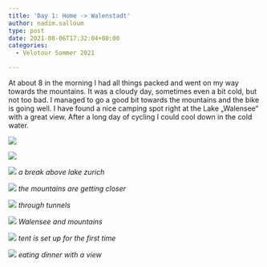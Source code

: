 ```yaml
---
title: 'Day 1: Home -> Walenstadt'
author: nadim.salloum
type: post
date: 2021-08-06T17:32:04+00:00
categories:
  - Velotour Sommer 2021

---
```

At about 8 in the morning I had all things packed and went on my way towards the mountains. It was a cloudy day, sometimes even a bit cold, but not too bad. I managed to go a good bit towards the mountains and the bike is going well. I have found a nice camping spot right at the Lake „Walensee“ with a great view. After a long day of cycling I could cool down in the cold water.

![](/images/day-1-home-walenstadt1.jpeg)

![](/images/day-1-home-walenstadt7.jpeg)

![](/images/day-1-home-walenstadt3.jpeg)
*a break above lake zurich*

![](/images/day-1-home-walenstadt2.jpeg)
*the mountains are getting closer*

![](/images/day-1-home-walenstadt5.jpeg)
*through tunnels*

![](/images/day-1-home-walenstadt6.jpeg)
*Walensee and mountains*

![](/images/day-1-home-walenstadt4.jpeg)
*tent is set up for the first time*

![](/images/day-1-home-walenstadt8.jpeg)
*eating dinner with a view*